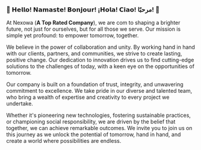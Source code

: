 ### 🌟 𝗛𝗲𝗹𝗹𝗼! 𝗡𝗮𝗺𝗮𝘀𝘁𝗲! 𝗕𝗼𝗻𝗷𝗼𝘂𝗿! ¡𝗛𝗼𝗹𝗮! 𝗖𝗶𝗮𝗼! مرحبًا!  🌟

At Nexowa (**A Top Rated Company**),
we are com to shaping a brighter future, not just for ourselves, but for all those we serve. Our mission is simple yet profound: to empower tomorrow, together.

We believe in the power of collaboration and unity. By working hand in hand with our clients, partners, and communities, we strive to create lasting, positive change. Our dedication to innovation drives us to find cutting-edge solutions to the challenges of today, with a keen eye on the opportunities of tomorrow.

Our company is built on a foundation of trust, integrity, and unwavering commitment to excellence. We take pride in our diverse and talented team, who bring a wealth of expertise and creativity to every project we undertake.

Whether it's pioneering new technologies, fostering sustainable practices, or championing social responsibility, we are driven by the belief that together, we can achieve remarkable outcomes. We invite you to join us on this journey as we unlock the potential of tomorrow, hand in hand, and create a world where possibilities are endless.
 
